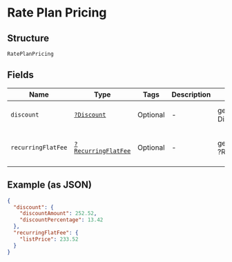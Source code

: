 
# Rate Plan Pricing

## Structure

`RatePlanPricing`

## Fields

| Name | Type | Tags | Description | Getter | Setter |
|  --- | --- | --- | --- | --- | --- |
| `discount` | [`?Discount`](../../doc/models/discount.md) | Optional | - | getDiscount(): ?Discount | setDiscount(?Discount discount): void |
| `recurringFlatFee` | [`?RecurringFlatFee`](../../doc/models/recurring-flat-fee.md) | Optional | - | getRecurringFlatFee(): ?RecurringFlatFee | setRecurringFlatFee(?RecurringFlatFee recurringFlatFee): void |

## Example (as JSON)

```json
{
  "discount": {
    "discountAmount": 252.52,
    "discountPercentage": 13.42
  },
  "recurringFlatFee": {
    "listPrice": 233.52
  }
}
```

